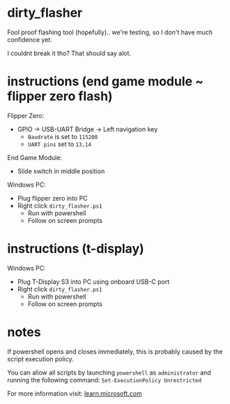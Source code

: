 # dirty_flasher
Fool proof flashing tool (hopefully).. we're testing, so I don't have much confidence yet.

I couldnt break it tho? That should say alot.

# instructions (end game module ~ flipper zero flash)
Flipper Zero:
* GPIO -> USB-UART Bridge -> Left navigation key
  * `Baudrate` is set to `115200`
  * `UART pins` set to `13,14`

End Game Module:
* Slide switch in middle position

Windows PC:
* Plug flipper zero into PC
* Right click `dirty_flasher.ps1`
  * Run with powershell
  * Follow on screen prompts

# instructions (t-display)

Windows PC:
* Plug T-Display S3 into PC using onboard USB-C port
* Right click `dirty_flasher.ps1`
  * Run with powershell
  * Follow on screen prompts

# notes
If powershell opens and closes immediately, this is probably caused by the script execution policy.

You can allow all scripts by launching `powershell` as `administrator` and running the following command: `Set-ExecutionPolicy Unrestricted`

For more information visit: [learn.microsoft.com](https://learn.microsoft.com/en-us/powershell/module/microsoft.powershell.security/set-executionpolicy?view=powershell-7.3)

